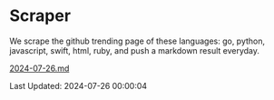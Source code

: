 # Scraper

We scrape the github trending page of these languages: go, python, javascript, swift, html, ruby, and push a markdown result everyday.

[2024-07-26.md](https://github.com/henson/Scraper/blob/master/2024-07-26.md)

Last Updated: 2024-07-26 00:00:04